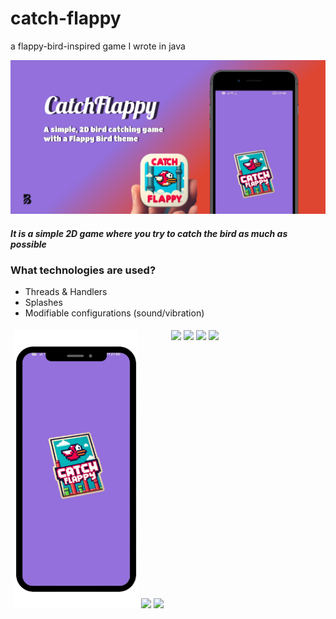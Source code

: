 # catch-flappy

a flappy-bird-inspired game I wrote in java

![asd](https://github.com/bugrahankaramollaoglu/catch-flappy/blob/main/graphics/catch_flappy_header.png)

##### It is a simple 2D game where you try to catch the bird as much as possible

### What technologies are used?
* Threads & Handlers
* Splashes
* Modifiable configurations (sound/vibration)

<div style="display: flex;">
  <div style="flex: 50%; padding: 5px;">
    <img src="https://github.com/bugrahankaramollaoglu/catch-flappy/blob/main/graphics/11.png" width="200" />
    <img src="https://github.com/bugrahankaramollaoglu/SentenSearch/blob/main/graphics/2.png" width="200" />
    <img src="https://github.com/bugrahankaramollaoglu/SentenSearch/blob/main/graphics/3.png" width="200" />

  </div>
  <div style="flex: 50%; padding: 5px;">
    <img src="https://github.com/bugrahankaramollaoglu/SentenSearch/blob/main/graphics/14.png" width="200" />
    <img src="https://github.com/bugrahankaramollaoglu/SentenSearch/blob/main/graphics/12.png" width="200" />
    <img src="https://github.com/bugrahankaramollaoglu/SentenSearch/blob/main/graphics/10.png" width="200" />
    <img src="https://github.com/bugrahankaramollaoglu/SentenSearch/blob/main/graphics/8.png" width="200" />
  </div>
</div>

